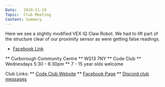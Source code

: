 ```yaml
---
Date:   2019-11-19
Topic:  Club Meeting
Content: Summary
---
```

Here we see a slightly modified VEX IQ Claw Robot. We had to lift part of the structure clear of our proximity sensor as were getting false readings.

* [Facebook Link](https://www.facebook.com/1481985248595237/posts/2384090241718062/)


** Curborough Community Centre
** WS13 7NY
** Code Club
** Wednesdays 5:30 - 6:30pm
** 7 - 15 year olds welcome

Club Links:
** [Code Club Website](https://lichfield-code-club.github.io/)
** [Facebook Page](https://www.facebook.com/LichfieldCoders)
** [Discord club messages](https://discord.gg/szz6xGK)
